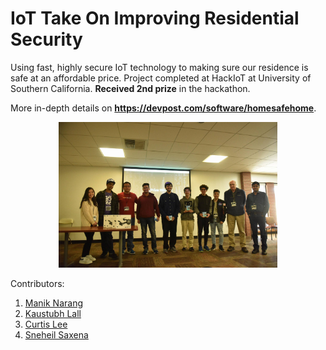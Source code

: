 # IoT Take On Improving Residential Security
Using fast, highly secure IoT technology to making sure our residence is safe at an affordable price. Project completed at HackIoT at University of Southern California. <b>Received 2nd prize</b> in the hackathon.

More in-depth details on <b>https://devpost.com/software/homesafehome</b>.

<p align="center">
  <img src="assets/img/hackiot.jpg" width="350"/>
</p>

Contributors:
  1. [Manik Narang](http://maniknarang.me)
  2. [Kaustubh Lall](https://devpost.com/klall)
  3. [Curtis Lee](https://devpost.com/curtisrlee)
  4. [Sneheil Saxena](https://devpost.com/sneheilsaxena)
